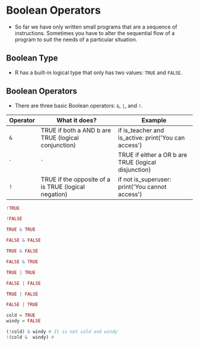 # Boolean Operators

- So far we have only written small programs that are a sequence of instructions. Sometimes you have to alter the sequential flow of a program to suit the needs of a particular situation.

## Boolean Type

- R has a built-in logical type that only has two values: `TRUE` and `FALSE`.

## Boolean Operators

- There are three basic Boolean operators: `&`, `|`, and `!`.

| Operator | What it does?                                        | Example                                                                   |
|----------|------------------------------------------------------|---------------------------------------------------------------------------|
| `&`    | TRUE if both a AND b are TRUE (logical conjunction)  | if is_teacher and is_active:   print('You can access')                    |
| `|`     | TRUE if either a OR b are TRUE (logical disjunction) | if is_superuser or (is_teacher and is active):    print('You can access') |
| `!`    | TRUE if the opposite of a is TRUE (logical negation) | if not is_superuser:   print('You cannot access')

```r
!TRUE
```

```r
!FALSE
```

```r
TRUE & TRUE
```

```r
FALSE & FALSE
```

```r
TRUE & FALSE
```

```r
FALSE & TRUE
```

```r
TRUE | TRUE
```

```r
FALSE | FALSE
```

```r
TRUE | FALSE
```

```r
FALSE | TRUE
```

```r
cold = TRUE
windy = FALSE

(!cold) & windy # It is not cold and windy
!(cold &  windy) # 
```